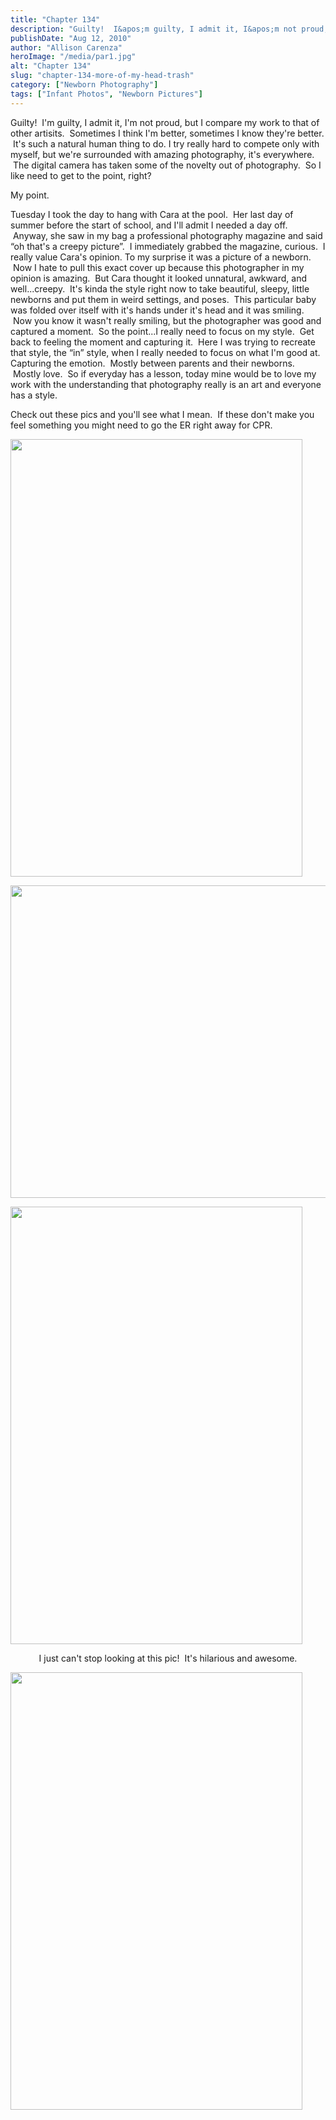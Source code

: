 ```yaml
---
title: "Chapter 134"
description: "Guilty!  I&apos;m guilty, I admit it, I&apos;m not proud, but I compare my work to that of other artisits.  Sometimes "
publishDate: "Aug 12, 2010"
author: "Allison Carenza"
heroImage: "/media/par1.jpg"
alt: "Chapter 134"
slug: "chapter-134-more-of-my-head-trash"
category: ["Newborn Photography"]
tags: ["Infant Photos", "Newborn Pictures"]
---
```


<p>Guilty!  I&apos;m guilty, I admit it, I&apos;m not proud, but I compare my work to that of other artisits.  Sometimes I think I&apos;m better, sometimes I know they&apos;re better.  It&apos;s such a natural human thing to do. I try really hard to compete only with myself, but we&apos;re surrounded with amazing photography, it&apos;s everywhere.  The digital camera has taken some of the novelty out of photography.  So I like need to get to the point, right?</p>
<p>My point.</p>
<p>Tuesday I took the day to hang with Cara at the pool.  Her last day of summer before the start of school, and I&apos;ll admit I needed a day off.  Anyway, she saw in my bag a professional photography magazine and said &#8220;oh that&apos;s a creepy picture&#8221;.  I immediately grabbed the magazine, curious.  I really value Cara&apos;s opinion. To my surprise it was a picture of a newborn.  Now I hate to pull this exact cover up because this photographer in my opinion is amazing.  But Cara thought it looked unnatural, awkward, and well...creepy.  It&apos;s kinda the style right now to take beautiful, sleepy, little newborns and put them in weird settings, and poses.  This particular baby was folded over itself with it&apos;s hands under it&apos;s head and it was smiling.  Now you know it wasn&apos;t really smiling, but the photographer was good and captured a moment.  So the point...I really need to focus on my style.  Get back to feeling the moment and capturing it.  Here I was trying to recreate that style, the &#8220;in&#8221; style, when I really needed to focus on what I&apos;m good at. Capturing the emotion.  Mostly between parents and their newborns.  Mostly love.  So if everyday has a lesson, today mine would be to love my work with the understanding that photography really is an art and everyone has a style.</p>
<p>Check out these pics and you&apos;ll see what I mean.  If these don&apos;t make you feel something you might need to go the ER right away for CPR.</p>
<p><a rel="attachment wp-att-1214" href="http://www.allisoncarenza.com/archives/1209/par1"><img class="aligncenter size-full wp-image-1214" title="par1" src="http:/media/par1.jpg" alt="" width="467" height="700" srcset="/media/par1.jpg 467w, /media/par1-200x300.jpg 200w" sizes="(max-width: 467px) 100vw, 467px" /></a></p>
<p><a rel="attachment wp-att-1215" href="http://www.allisoncarenza.com/archives/1209/par2"><img class="aligncenter size-full wp-image-1215" title="par2" src="http:/media/par2.jpg" alt="" width="750" height="500" srcset="/media/par2.jpg 750w, /media/par2-300x200.jpg 300w" sizes="(max-width: 750px) 100vw, 750px" /></a></p>
<p><a rel="attachment wp-att-1217" href="http://www.allisoncarenza.com/archives/1209/par4"><img class="aligncenter size-full wp-image-1217" title="par4" src="http:/media/par4.jpg" alt="" width="467" height="700" srcset="/media/par4.jpg 467w, /media/par4-200x300.jpg 200w" sizes="(max-width: 467px) 100vw, 467px" /></a></p>
<p style="text-align: center;">I just can&apos;t stop looking at this pic!  It&apos;s hilarious and awesome.</p>
<p><a rel="attachment wp-att-1216" href="http://www.allisoncarenza.com/archives/1209/par3"><img class="aligncenter size-full wp-image-1216" title="par3" src="http:/media/par3.jpg" alt="" width="467" height="700" srcset="/media/par3.jpg 467w, /media/par3-200x300.jpg 200w" sizes="(max-width: 467px) 100vw, 467px" /></a></p>

